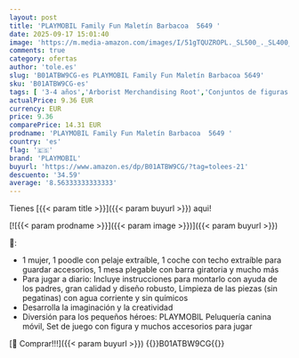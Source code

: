 ```yaml
---
layout: post
title: 'PLAYMOBIL Family Fun Maletín Barbacoa  5649 '
date: 2025-09-17 15:01:40
image: 'https://m.media-amazon.com/images/I/51gTQUZROPL._SL500_._SL400_.jpg'
comments: true
category: ofertas
author: 'tole.es'
slug: 'B01ATBW9CG-es PLAYMOBIL Family Fun Maletín Barbacoa 5649'
sku: 'B01ATBW9CG-es'
tags: [ '3-4 años','Arborist Merchandising Root','Conjuntos de figuras de juguete','Juguetes','Juguetes y juegos','Muñecos y figuras','Self Service','Special Features Stores','b6d17eda-2c26-45ed-a098-453a9f96e839_0','b6d17eda-2c26-45ed-a098-453a9f96e839_1801','b6d17eda-2c26-45ed-a098-453a9f96e839_3401','b6d17eda-2c26-45ed-a098-453a9f96e839_801','playmobil','🇪🇸', ]
actualPrice: 9.36 EUR
currency: EUR
price: 9.36
comparePrice: 14.31 EUR
prodname: 'PLAYMOBIL Family Fun Maletín Barbacoa  5649 '
country: 'es'
flag: '🇪🇸'
brand: 'PLAYMOBIL'
buyurl: 'https://www.amazon.es/dp/B01ATBW9CG/?tag=tolees-21'
descuento: '34.59'
average: '8.56333333333333'
---
```


Tienes [{{< param title >}}]({{< param buyurl >}}) aqui!

[![{{< param prodname >}}]({{< param image >}})]({{< param buyurl >}})

🔎:

- 1 mujer, 1 poodle con pelaje extraíble, 1 coche con techo extraíble para guardar accesorios, 1 mesa plegable con barra giratoria y mucho más
- Para jugar a diario: Incluye instrucciones para montarlo con ayuda de los padres, gran calidad y diseño robusto, Limpieza de las piezas (sin pegatinas) con agua corriente y sin químicos
- Desarrolla la imaginación y la creatividad
- Diversión para los pequeños héroes: PLAYMOBIL Peluquería canina móvil, Set de juego con figura y muchos accesorios para jugar

[🛒 Comprar!!!]({{< param buyurl >}})
{{<world>}}B01ATBW9CG{{</world>}}
